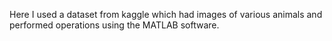 Here I used a dataset from kaggle which had images of various animals and performed operations using the MATLAB software.
